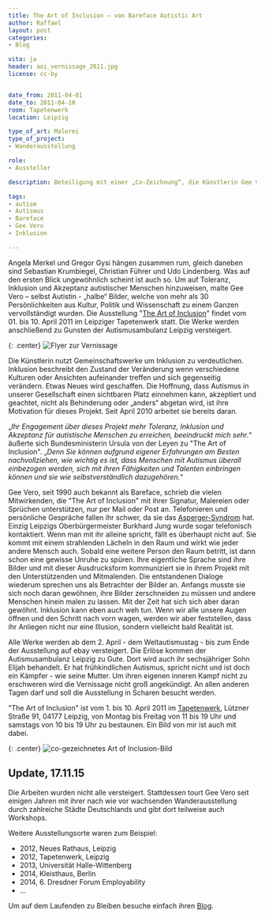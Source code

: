 ```yaml
---
title: The Art of Inclusion – von Bareface Autistic Art
author: Raffael
layout: post
categories:
- Blog

vita: ja
header: aoi_vernissage_2011.jpg
license: cc-by


date_from: 2011-04-01
date_to: 2011-04-10
room: Tapetenwerk
location: Leipzig

type_of_art: Malerei
type_of_project:
- Wanderausstellung

role:
- Aussteller

description: Beteiligung mit einer „Co-Zeichnung“, die Künstlerin Gee Vero versucht mit dem Ausstellungsprojekt „The Art of Inclusion“ des Verständnis von und mit Autismus stärker in den Mittelpunkt der Gesellschaft zu rücken

tags:
- autism
- Autismus
- Bareface
- Gee Vero
- Inklusion

---
```


Angela Merkel und Gregor Gysi hängen zusammen rum, gleich daneben sind Sebastian Krumbiegel, Christian Führer und Udo Lindenberg. Was auf den ersten Blick ungewöhnlich scheint ist auch so. Um auf Toleranz, Inklusion und Akzeptanz autistischer Menschen hinzuweisen, malte Gee Vero – selbst Autistin - „halbe“ Bilder, welche von mehr als 30 Persönlichkeiten aus Kultur, Politik und Wissenschaft zu einem Ganzen vervollständigt wurden. Die Ausstellung "[The Art of Inclusion][4]" findet vom 01. bis 10. April 2011 im Leipziger Tapetenwerk statt. Die Werke werden anschließend zu Gunsten der Autismusambulanz Leipzig versteigert.

<!--more-->

{: .center}
![Flyer zur Vernissage]({{site.imgpath}}/art-of-inclusion_flyer02.jpg)

Die Künstlerin nutzt Gemeinschaftswerke um Inklusion zu verdeutlichen. Inklusion beschreibt den Zustand der Veränderung wenn verschiedene Kulturen oder Ansichten aufeinander treffen und sich gegenseitig verändern. Etwas Neues wird geschaffen. Die Hoffnung, dass Autismus in unserer Gesellschaft einen sichtbaren Platz einnehmen kann, akzeptiert und geachtet, nicht als Behinderung oder „anders“ abgetan wird, ist ihre Motivation für dieses Projekt. Seit April 2010 arbeitet sie bereits daran.

„*Ihr Engagement über dieses Projekt mehr Toleranz, Inklusion und Akzeptanz für autistische Menschen zu erreichen, beeindruckt mich sehr.*“ äußerte sich Bundesministerin Ursula von der Leyen zu "The Art of Inclusion". „*Denn Sie können aufgrund eigener Erfahrungen am Besten nachvollziehen, wie wichtig es ist, dass Menschen mit Autismus überall einbezogen werden, sich mit ihren Fähigkeiten und Talenten einbringen können und sie wie selbstverständlich dazugehören.*“

Gee Vero, seit 1990 auch bekannt als Bareface, schrieb die vielen Mitwirkenden, die "The Art of Inclusion" mit ihrer Signatur, Malereien oder Sprüchen unterstützen, nur per Mail oder Post an. Telefonieren und persönliche Gespräche fallen ihr schwer, da sie das [Asperger-Syndrom][1] hat. Einzig Leipzigs Oberbürgermeister Burkhard Jung wurde sogar telefonisch kontaktiert. Wenn man mit ihr alleine spricht, fällt es überhaupt nicht auf. Sie kommt mit einem strahlenden Lächeln in den Raum und wirkt wie jeder andere Mensch auch. Sobald eine weitere Person den Raum betritt, ist dann schon eine gewisse Unruhe zu spüren. Ihre eigentliche Sprache sind ihre Bilder und mit dieser Ausdrucksform kommuniziert sie in ihrem Projekt mit den Unterstützenden und Mitmalenden. Die entstandenen Dialoge wiederum sprechen uns als Betrachter der Bilder an. Anfangs musste sie sich noch daran gewöhnen, ihre Bilder zerschneiden zu müssen und andere Menschen hinein malen zu lassen. Mit der Zeit hat sich sich aber daran gewöhnt. Inklusion kann eben auch weh tun. Wenn wir alle unsere Augen öffnen und den Schritt nach vorn wagen, werden wir aber feststellen, dass ihr Anliegen nicht nur eine Illusion, sondern vielleicht bald Realität ist.

Alle Werke werden ab dem 2. April - dem Weltautismustag - bis zum Ende der Ausstellung auf ebay versteigert. Die Erlöse kommen der Autismusambulanz Leipzig zu Gute. Dort wird auch ihr sechsjähriger Sohn Elijah behandelt. Er hat frühkindlichen Autismus, spricht nicht und ist doch ein Kämpfer - wie seine Mutter. Um ihren eigenen inneren Kampf nicht zu erschweren wird die Vernissage nicht groß angekündigt. An allen anderen Tagen darf und soll die Ausstellung in Scharen besucht werden.

"The Art of Inclusion" ist vom 1. bis 10. April 2011 im [Tapetenwerk][3], Lützner Straße 91, 04177 Leipzig, von Montag bis Freitag von 11 bis 19 Uhr und samstags von 10 bis 19 Uhr zu bestaunen. Ein Bild von mir ist auch mit dabei.

{: .center}
![co-gezeichnetes Art of Inclusion-Bild]({{site.imgpath}}/art-of-inclusion_raffaeljesche.jpg)


## Update, 17.11.15

Die Arbeiten wurden nicht alle versteigert. Stattdessen tourt Gee Vero seit einigen Jahren mit ihrer nach wie vor wachsenden Wanderausstellung durch zahlreiche Städte Deutschlands und gibt dort teilweise auch Workshops.

Weitere Ausstellungsorte waren zum Beispiel:

- 2012, Neues Rathaus, Leipzig
- 2012, Tapetenwerk,	Leipzig
- 2013, Universität Halle-Wittenberg
- 2014, Kleisthaus, Berlin
- 2014, 6. Dresdner Forum Employability
- ...

Um auf dem Laufenden zu Bleiben besuche einfach ihren [Blog][4].

 [1]: http://de.wikipedia.org/wiki/Asperger-Syndrom "Wikipedia-Artikel zum Asperger-Syndrom"
 [3]: http://tapetenwerk.de/
 [4]: http://bareface.jimdo.com